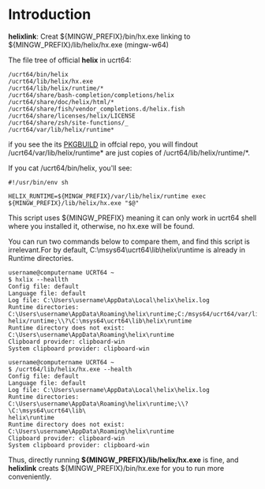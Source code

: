 # Introduction

**helixlink**: Creat \${MINGW_PREFIX}/bin/hx.exe linking to \${MINGW_PREFIX}/lib/helix/hx.exe (mingw-w64)

The file tree of official **helix** in ucrt64:

    /ucrt64/bin/helix
    /ucrt64/lib/helix/hx.exe
    /ucrt64/lib/helix/runtime/*
    /ucrt64/share/bash-completion/completions/helix
    /ucrt64/share/doc/helix/html/*
    /ucrt64/share/fish/vendor_completions.d/helix.fish
    /ucrt64/share/licenses/helix/LICENSE
    /ucrt64/share/zsh/site-functions/_
    /ucrt64/var/lib/helix/runtime*
    
if you see the its [PKGBUILD](https://github.com/msys2/MINGW-packages/blob/master/mingw-w64-helix/PKGBUILD) in offcial repo, you will findout /ucrt64/var/lib/helix/runtime* are just copies of /ucrt64/lib/helix/runtime/*.

If you cat /ucrt64/bin/helix, you'll see:

    #!/usr/bin/env sh

    HELIX_RUNTIME=${MINGW_PREFIX}/var/lib/helix/runtime exec ${MINGW_PREFIX}/lib/helix/hx.exe "$@"

This script uses ${MINGW_PREFIX} meaning it can only work in ucrt64 shell where you installed it, otherwise, no hx.exe will be found.

You can run two commands below to compare them, and find this script is irrelevant.For by default, C:\\msys64\\ucrt64\\lib\\helix\\runtime is already in Runtime directories.

```MSYS/UCRT64
username@computername UCRT64 ~
$ hxlix --heallth
Config file: default
Language file: default
Log file: C:\Users\username\AppData\Local\helix\helix.log
Runtime directories: C:\Users\username\AppData\Roaming\helix\runtime;C:/msys64/ucrt64/var/lib/
helix/runtime;\\?\C:\msys64\ucrt64\lib\helix\runtime
Runtime directory does not exist: C:\Users\username\AppData\Roaming\helix\runtime
Clipboard provider: clipboard-win
System clipboard provider: clipboard-win
```

```MSYS/UCRT64
username@computername UCRT64 ~
$ /ucrt64/lib/helix/hx.exe --health
Config file: default
Language file: default
Log file: C:\Users\username\AppData\Local\helix\helix.log
Runtime directories: C:\Users\username\AppData\Roaming\helix\runtime;\\?\C:\msys64\ucrt64\lib\
helix\runtime
Runtime directory does not exist: C:\Users\username\AppData\Roaming\helix\runtime
Clipboard provider: clipboard-win
System clipboard provider: clipboard-win
```

Thus, directly running __\${MINGW_PREFIX}/lib/helix/hx.exe__ is fine, and __helixlink__ creats \${MINGW_PREFIX}/bin/hx.exe for you to run more conveniently.